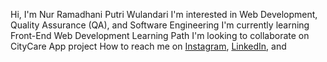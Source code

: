 Hi, I'm Nur Ramadhani Putri Wulandari
I'm interested in Web Development, Quality Assurance (QA), and Software Engineering
I'm currently learning Front-End Web Development Learning Path
I'm looking to collaborate on CityCare App project
How to reach me on
<a href="https://www.instagram.com/<ririe_rx>/" target="_blank">Instagram</a>,
<a href="https://www.linkedin.com/in/<Nur Ramadhani Putri Wulandari>/" target="_blank">LinkedIn</a>, and

 
<!---
ririe13/ririe13 is a ✨ special ✨ repository because its README.md (this file) appears on your GitHub profile.
You can click the Preview link to take a look at your changes.
--->
